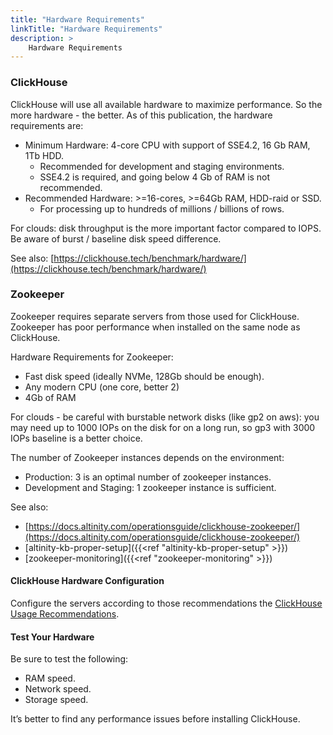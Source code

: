 ```yaml
---
title: "Hardware Requirements"
linkTitle: "Hardware Requirements"
description: >
    Hardware Requirements
---
```

### **ClickHouse**

ClickHouse will use all available hardware to maximize performance. So the more hardware - the better. As of this publication, the hardware requirements are:

* Minimum Hardware: 4-core CPU with support of SSE4.2, 16 Gb RAM, 1Tb HDD.
  * Recommended for development and staging environments.
  * SSE4.2 is required, and going below 4 Gb of RAM is not recommended.
* Recommended Hardware: &gt;=16-cores, &gt;=64Gb RAM, HDD-raid or SSD.
  * For processing up to hundreds of millions / billions of rows.

For clouds: disk throughput is the more important factor compared to IOPS. Be aware of burst / baseline disk speed difference.

See also: [https://clickhouse.tech/benchmark/hardware/](https://clickhouse.tech/benchmark/hardware/)

### **Zookeeper**

Zookeeper requires separate servers from those used for ClickHouse. Zookeeper has poor performance when installed on the same node as ClickHouse.

Hardware Requirements for Zookeeper:

* Fast disk speed (ideally NVMe, 128Gb should be enough).
* Any modern CPU (one core, better 2)
* 4Gb of RAM

For clouds - be careful with burstable network disks (like gp2 on aws): you may need up to 1000 IOPs on the disk for on a long run, so gp3 with 3000 IOPs baseline is a better choice.

The number of Zookeeper instances depends on the environment:

* Production: 3 is an optimal number of zookeeper instances.
* Development and Staging: 1 zookeeper instance is sufficient.

See also:

* [https://docs.altinity.com/operationsguide/clickhouse-zookeeper/](https://docs.altinity.com/operationsguide/clickhouse-zookeeper/)
* [altinity-kb-proper-setup]({{<ref "altinity-kb-proper-setup" >}})
* [zookeeper-monitoring]({{<ref "zookeeper-monitoring" >}})

#### ClickHouse Hardware Configuration

Configure the servers according to those recommendations the [ClickHouse Usage Recommendations](https://clickhouse.yandex/docs/en/operations/tips/).

#### **Test Your Hardware**

Be sure to test the following:

* RAM speed.
* Network speed.
* Storage speed.

It’s better to find any performance issues before installing ClickHouse.
